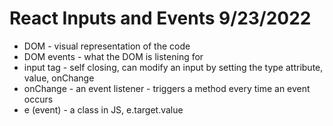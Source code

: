 # React Inputs and Events 9/23/2022

- DOM - visual representation of the code
- DOM events - what the DOM is listening for
- input tag - self closing, can modify an input by setting the type attribute, value, onChange
- onChange - an event listener - triggers a method every time an event occurs
- e (event) - a class in JS, e.target.value
